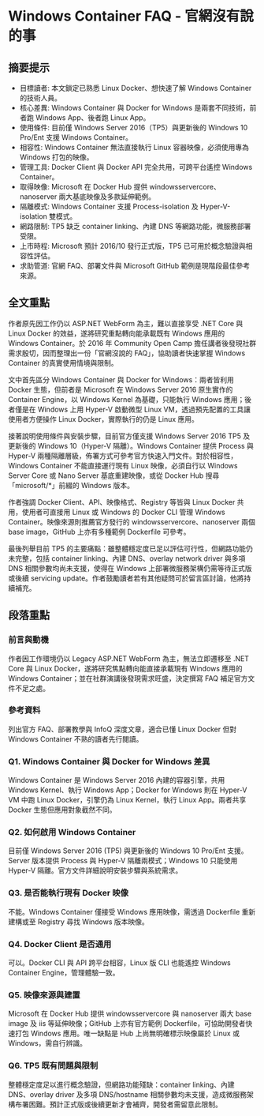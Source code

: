 # Windows Container FAQ - 官網沒有說的事

## 摘要提示
- 目標讀者: 本文鎖定已熟悉 Linux Docker、想快速了解 Windows Container 的技術人員。
- 核心差異: Windows Container 與 Docker for Windows 是兩套不同技術，前者跑 Windows App、後者跑 Linux App。
- 使用條件: 目前僅 Windows Server 2016（TP5）與更新後的 Windows 10 Pro/Ent 支援 Windows Container。
- 相容性: Windows Container 無法直接執行 Linux 容器映像，必須使用專為 Windows 打包的映像。
- 管理工具: Docker Client 與 Docker API 完全共用，可跨平台遙控 Windows Container。
- 取得映像: Microsoft 在 Docker Hub 提供 windowsservercore、nanoserver 兩大基底映像及多款延伸範例。
- 隔離模式: Windows Container 支援 Process-isolation 及 Hyper-V-isolation 雙模式。
- 網路限制: TP5 缺乏 container linking、內建 DNS 等網路功能，微服務部署受限。
- 上市時程: Microsoft 預計 2016/10 發行正式版，TP5 已可用於概念驗證與相容性評估。
- 求助管道: 官網 FAQ、部署文件與 Microsoft GitHub 範例是現階段最佳參考來源。

## 全文重點
作者原先因工作仍以 ASP.NET WebForm 為主，難以直接享受 .NET Core 與 Linux Docker 的效益，遂將研究重點轉向能承載既有 Windows 應用的 Windows Container。於 2016 年 Community Open Camp 擔任講者後發現社群需求殷切，因而整理出一份「官網沒說的 FAQ」，協助讀者快速掌握 Windows Container 的真實使用情境與限制。

文中首先區分 Windows Container 與 Docker for Windows：兩者皆利用 Docker 生態，但前者是 Microsoft 在 Windows Server 2016 原生實作的 Container Engine，以 Windows Kernel 為基礎，只能執行 Windows 應用；後者僅是在 Windows 上用 Hyper-V 啟動微型 Linux VM，透過預先配置的工具讓使用者方便操作 Linux Docker，實際執行的仍是 Linux 應用。

接著說明使用條件與安裝步驟，目前官方僅支援 Windows Server 2016 TP5 及更新後的 Windows 10（Hyper-V 隔離）。Windows Container 提供 Process 與 Hyper-V 兩種隔離層級，佈署方式可參考官方快速入門文件。對於相容性，Windows Container 不能直接運行現有 Linux 映像，必須自行以 Windows Server Core 或 Nano Server 基底重建映像，或從 Docker Hub 搜尋「microsoft/*」前綴的 Windows 版本。

作者強調 Docker Client、API、映像格式、Registry 等皆與 Linux Docker 共用，使用者可直接用 Linux 或 Windows 的 Docker CLI 管理 Windows Container。映像來源則推薦官方發行的 windowsservercore、nanoserver 兩個 base image，GitHub 上亦有多種範例 Dockerfile 可參考。

最後列舉目前 TP5 的主要痛點：雖整體穩定度已足以評估可行性，但網路功能仍未完整，包括 container linking、內建 DNS、overlay network driver 與多項 DNS 相關參數均尚未支援，使得在 Windows 上部署微服務架構仍需等待正式版或後續 servicing update。作者鼓勵讀者若有其他疑問可於留言區討論，他將持續補充。

## 段落重點
### 前言與動機
作者因工作環境仍以 Legacy ASP.NET WebForm 為主，無法立即遷移至 .NET Core 與 Linux Docker，遂將研究焦點轉向能直接承載現有 Windows 應用的 Windows Container；並在社群演講後發現需求旺盛，決定撰寫 FAQ 補足官方文件不足之處。

### 參考資料
列出官方 FAQ、部署教學與 InfoQ 深度文章，適合已懂 Linux Docker 但對 Windows Container 不熟的讀者先行閱讀。

### Q1. Windows Container 與 Docker for Windows 差異
Windows Container 是 Windows Server 2016 內建的容器引擎，共用 Windows Kernel、執行 Windows App；Docker for Windows 則在 Hyper-V VM 中跑 Linux Docker，引擎仍為 Linux Kernel，執行 Linux App。兩者共享 Docker 生態但應用對象截然不同。

### Q2. 如何啟用 Windows Container
目前僅 Windows Server 2016 (TP5) 與更新後的 Windows 10 Pro/Ent 支援。Server 版本提供 Process 與 Hyper-V 隔離兩模式；Windows 10 只能使用 Hyper-V 隔離。官方文件詳細說明安裝步驟與系統需求。

### Q3. 是否能執行現有 Docker 映像
不能。Windows Container 僅接受 Windows 應用映像，需透過 Dockerfile 重新建構或至 Registry 尋找 Windows 版本映像。

### Q4. Docker Client 是否通用
可以。Docker CLI 與 API 跨平台相容，Linux 版 CLI 也能遙控 Windows Container Engine，管理體驗一致。

### Q5. 映像來源與建置
Microsoft 在 Docker Hub 提供 windowsservercore 與 nanoserver 兩大 base image 及 iis 等延伸映像；GitHub 上亦有官方範例 Dockerfile，可協助開發者快速打包 Windows 應用。唯一缺點是 Hub 上尚無明確標示映像屬於 Linux 或 Windows，需自行辨識。

### Q6. TP5 既有問題與限制
整體穩定度足以進行概念驗證，但網路功能殘缺：container linking、內建 DNS、overlay driver 及多項 DNS/hostname 相關參數均未支援，造成微服務架構布署困難。預計正式版或後續更新才會補齊，開發者需留意此限制。